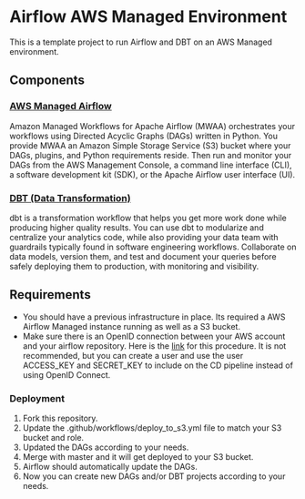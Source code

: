 # Airflow AWS Managed Environment

This is a template project to run Airflow and DBT on an AWS Managed environment.

## Components

### [AWS Managed Airflow](https://aws.amazon.com/managed-workflows-for-apache-airflow/)

Amazon Managed Workflows for Apache Airflow (MWAA) orchestrates your workflows using Directed Acyclic Graphs (DAGs) written in Python. You provide MWAA an Amazon Simple Storage Service (S3) bucket where your DAGs, plugins, and Python requirements reside. Then run and monitor your DAGs from the AWS Management Console, a command line interface (CLI), a software development kit (SDK), or the Apache Airflow user interface (UI).

### [DBT (Data Transformation)](https://docs.getdbt.com/)

dbt is a transformation workflow that helps you get more work done while producing higher quality results. You can use dbt to modularize and centralize your analytics code, while also providing your data team with guardrails typically found in software engineering workflows. Collaborate on data models, version them, and test and document your queries before safely deploying them to production, with monitoring and visibility.

## Requirements

- You should have a previous infrastructure in place. Its required a AWS Airflow Managed instance running as well as a S3 bucket.
- Make sure there is an OpenID connection between your AWS account and your airflow repository. Here is the [link](https://docs.github.com/en/actions/deployment/security-hardening-your-deployments/configuring-openid-connect-in-amazon-web-services) for this procedure. It is not recommended, but you can create a user and use the user ACCESS_KEY and SECRET_KEY to include on the CD pipeline instead of using OpenID Connect.

### Deployment

1. Fork this repository.
2. Update the .github/workflows/deploy_to_s3.yml file to match your S3 bucket and role.
3. Updated the DAGs according to your needs.
4. Merge with master and it will get deployed to your S3 bucket.
5. Airflow should automatically update the DAGs.
6. Now you can create new DAGs and/or DBT projects according to your needs.
